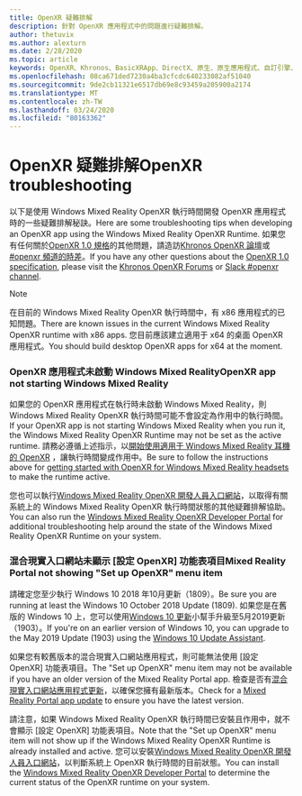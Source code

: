 ```yaml
---
title: OpenXR 疑難排解
description: 針對 OpenXR 應用程式中的問題進行疑難排解。
author: thetuvix
ms.author: alexturn
ms.date: 2/28/2020
ms.topic: article
keywords: OpenXR、Khronos、BasicXRApp、DirectX、原生、原生應用程式、自訂引擎、中介軟體、疑難排解
ms.openlocfilehash: 08ca671ded7230a4ba3cfcdc640233082af51040
ms.sourcegitcommit: 9de2cb11321e6517db69e8c93459a205900a2174
ms.translationtype: MT
ms.contentlocale: zh-TW
ms.lasthandoff: 03/24/2020
ms.locfileid: "80163362"
---
```

# <a name="openxr-troubleshooting"></a><span data-ttu-id="a6b9e-104">OpenXR 疑難排解</span><span class="sxs-lookup"><span data-stu-id="a6b9e-104">OpenXR troubleshooting</span></span>

<span data-ttu-id="a6b9e-105">以下是使用 Windows Mixed Reality OpenXR 執行時間開發 OpenXR 應用程式時的一些疑難排解秘訣。</span><span class="sxs-lookup"><span data-stu-id="a6b9e-105">Here are some troubleshooting tips when developing an OpenXR app using the Windows Mixed Reality OpenXR Runtime.</span></span>  <span data-ttu-id="a6b9e-106">如果您有任何關於<a href="https://www.khronos.org/registry/OpenXR/specs/1.0/html/xrspec.html" target="_blank">OpenXR 1.0 規格</a>的其他問題，請造訪<a href="https://community.khronos.org/c/openxr" target="_blank">Khronos OpenXR 論壇</a>或<a href="https://khr.io/slack" target="_blank">#openxr 頻道的時差</a>。</span><span class="sxs-lookup"><span data-stu-id="a6b9e-106">If you have any other questions about the <a href="https://www.khronos.org/registry/OpenXR/specs/1.0/html/xrspec.html" target="_blank">OpenXR 1.0 specification</a>, please visit the <a href="https://community.khronos.org/c/openxr" target="_blank">Khronos OpenXR Forums</a> or <a href="https://khr.io/slack" target="_blank">Slack #openxr channel</a>.</span></span>

>[!NOTE]
><span data-ttu-id="a6b9e-107">在目前的 Windows Mixed Reality OpenXR 執行時間中，有 x86 應用程式的已知問題。</span><span class="sxs-lookup"><span data-stu-id="a6b9e-107">There are known issues in the current Windows Mixed Reality OpenXR runtime with x86 apps.</span></span>  <span data-ttu-id="a6b9e-108">您目前應該建立適用于 x64 的桌面 OpenXR 應用程式。</span><span class="sxs-lookup"><span data-stu-id="a6b9e-108">You should build desktop OpenXR apps for x64 at the moment.</span></span>

### <a name="openxr-app-not-starting-windows-mixed-reality"></a><span data-ttu-id="a6b9e-109">OpenXR 應用程式未啟動 Windows Mixed Reality</span><span class="sxs-lookup"><span data-stu-id="a6b9e-109">OpenXR app not starting Windows Mixed Reality</span></span>

<span data-ttu-id="a6b9e-110">如果您的 OpenXR 應用程式在執行時未啟動 Windows Mixed Reality，則 Windows Mixed Reality OpenXR 執行時間可能不會設定為作用中的執行時間。</span><span class="sxs-lookup"><span data-stu-id="a6b9e-110">If your OpenXR app is not starting Windows Mixed Reality when you run it, the Windows Mixed Reality OpenXR Runtime may not be set as the active runtime.</span></span>  <span data-ttu-id="a6b9e-111">請務必遵循上述指示，以[開始使用適用于 Windows Mixed Reality 耳機的 OpenXR](openxr-getting-started.md#getting-started-with-openxr-for-windows-mixed-reality-headsets) ，讓執行時間變成作用中。</span><span class="sxs-lookup"><span data-stu-id="a6b9e-111">Be sure to follow the instructions above for [getting started with OpenXR for Windows Mixed Reality headsets](openxr-getting-started.md#getting-started-with-openxr-for-windows-mixed-reality-headsets) to make the runtime active.</span></span>

<span data-ttu-id="a6b9e-112">您也可以執行[Windows Mixed Reality OpenXR 開發人員入口網站](openxr-getting-started.md#getting-the-windows-mixed-reality-openxr-developer-portal)，以取得有關系統上的 Windows Mixed Reality OpenXR 執行時間狀態的其他疑難排解協助。</span><span class="sxs-lookup"><span data-stu-id="a6b9e-112">You can also run the [Windows Mixed Reality OpenXR Developer Portal](openxr-getting-started.md#getting-the-windows-mixed-reality-openxr-developer-portal) for additional troubleshooting help around the state of the Windows Mixed Reality OpenXR Runtime on your system.</span></span>

### <a name="mixed-reality-portal-not-showing-set-up-openxr-menu-item"></a><span data-ttu-id="a6b9e-113">混合現實入口網站未顯示 [設定 OpenXR] 功能表項目</span><span class="sxs-lookup"><span data-stu-id="a6b9e-113">Mixed Reality Portal not showing "Set up OpenXR" menu item</span></span>

<span data-ttu-id="a6b9e-114">請確定您至少執行 Windows 10 2018 年10月更新（1809）。</span><span class="sxs-lookup"><span data-stu-id="a6b9e-114">Be sure you are running at least the Windows 10 October 2018 Update (1809).</span></span>  <span data-ttu-id="a6b9e-115">如果您是在舊版的 Windows 10 上，您可以使用[Windows 10 更新](https://www.microsoft.com//software-download/windows10)小幫手升級至5月2019更新（1903）。</span><span class="sxs-lookup"><span data-stu-id="a6b9e-115">If you're on an earlier version of Windows 10, you can upgrade to the May 2019 Update (1903) using the [Windows 10 Update Assistant](https://www.microsoft.com//software-download/windows10).</span></span>

<span data-ttu-id="a6b9e-116">如果您有較舊版本的混合現實入口網站應用程式，則可能無法使用 [設定 OpenXR] 功能表項目。</span><span class="sxs-lookup"><span data-stu-id="a6b9e-116">The "Set up OpenXR" menu item may not be available if you have an older version of the Mixed Reality Portal app.</span></span>  <span data-ttu-id="a6b9e-117">檢查是否有[混合現實入口網站應用程式更新](https://www.microsoft.com/p/mixed-reality-portal/9ng1h8b3zc7m)，以確保您擁有最新版本。</span><span class="sxs-lookup"><span data-stu-id="a6b9e-117">Check for a [Mixed Reality Portal app update](https://www.microsoft.com/p/mixed-reality-portal/9ng1h8b3zc7m) to ensure you have the latest version.</span></span>

<span data-ttu-id="a6b9e-118">請注意，如果 Windows Mixed Reality OpenXR 執行時間已安裝且作用中，就不會顯示 [設定 OpenXR] 功能表項目。</span><span class="sxs-lookup"><span data-stu-id="a6b9e-118">Note that the "Set up OpenXR" menu item will not show up if the Windows Mixed Reality OpenXR Runtime is already installed and active.</span></span>  <span data-ttu-id="a6b9e-119">您可以安裝[Windows Mixed Reality OpenXR 開發人員入口網站](openxr-getting-started.md#getting-the-windows-mixed-reality-openxr-developer-portal)，以判斷系統上 OpenXR 執行時間的目前狀態。</span><span class="sxs-lookup"><span data-stu-id="a6b9e-119">You can install the [Windows Mixed Reality OpenXR Developer Portal](openxr-getting-started.md#getting-the-windows-mixed-reality-openxr-developer-portal) to determine the current status of the OpenXR runtime on your system.</span></span>